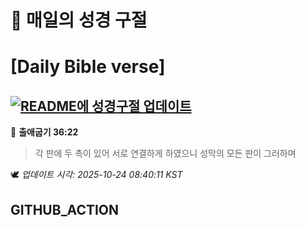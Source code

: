 # 🙏 매일의 성경 구절
# [Daily Bible verse]
## [![README에 성경구절 업데이트](https://github.com/DONGSUKA/first_test/actions/workflows/update-readme-bible.yml/badge.svg)](https://github.com/DONGSUKA/first_test/actions/workflows/update-readme-bible.yml)
<!-- START_BIBLE_VERSE -->
📖 **출애굽기 36:22**
> 각 판에 두 촉이 있어 서로 연결하게 하였으니 성막의 모든 판이 그러하며

🕊️ _업데이트 시각: 2025-10-24 08:40:11 KST_
  <!-- END_BIBLE_VERSE -->
## GITHUB_ACTION
